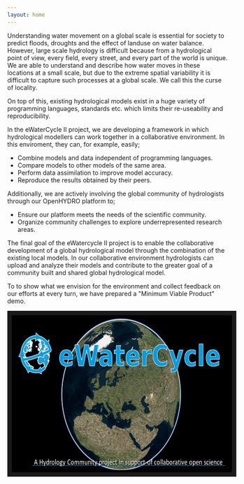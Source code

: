 ```yaml
---
layout: home
---
```



Understanding water movement on a global scale is essential for society 
to predict floods, droughts and the effect of landuse on water balance. 
However, large scale hydrology is difficult because from a hydrological 
point of view, every field, every street, and every part of the world is 
unique. We are able to understand and describe how water moves in these 
locations at a small scale, but due to the extreme spatial variability 
it is difficult to capture such processes at a global scale. We call 
this the curse of locality.

On top of this, existing hydrological models exist in a huge variety of 
programming languages, standards etc. which limits their re-useability
and reproducibility.

In the eWaterCycle II project, we are developing a framework in which 
hydrological modellers can work together in a collaborative environment. 
In this enviroment, they can, for example, easily;
* Combine models and data independent of programming languages.
* Compare models to other models of the same area.
* Perform data assimilation to improve model accuracy.
* Reproduce the results obtained by their peers.

Additionally, we are actively involving the global community of hydrologists 
through our OpenHYDRO platform to;
* Ensure our platform meets the needs of the scientific community.
* Organize community challenges to explore underrepresented research areas.

The final goal of the eWatercycle II project is to enable the collaborative 
development of a global hydrological model through the combination of the 
existing local models. In our collaborative environment hydrologists can upload
and analyze their models and contribute to the greater goal of a community 
built and shared global hydrological model.

To to show what we envision for the environment and collect feedback on our 
efforts at every turn, we have prepared a "Minimum Viable Product" demo.

<a href="http://www.youtube.com/watch?feature=player_embedded&v=XtLkBb-R9B4" target="_blank"><img src="assets/ewatitle.png" 
alt="eWaterCycle Demo Video" width="640" height="360" border="10" /></a>


